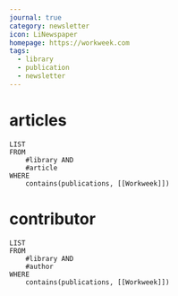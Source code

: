```yaml
---
journal: true
category: newsletter
icon: LiNewspaper
homepage: https://workweek.com
tags:
  - library
  - publication
  - newsletter
---
```


# articles
```dataview
LIST
FROM
    #library AND
    #article 
WHERE
    contains(publications, [[Workweek]])
```

# contributor
```dataview
LIST
FROM
    #library AND
    #author 
WHERE
    contains(publications, [[Workweek]])
```

